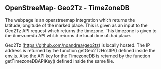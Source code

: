## OpenStreeMap- Geo2Tz - TimeZoneDB

The webpage is an openstreemap integration which returns the latitude,longitude of the marked place. This is given as an input to the Geo2Tz API request which returns the timezone. This timezone is given to the timezonedb API which returns the local time of that place.

Geo2Tz (https://github.com/noandrea/geo2tz) is locally hosted. The IP address is returned by the function getGeo2TzHostIP() defined inside the env.js. Also the API key for the TimezoneDB is returned by the function getTimezoneDBAPIKey() defined inside the same file.

